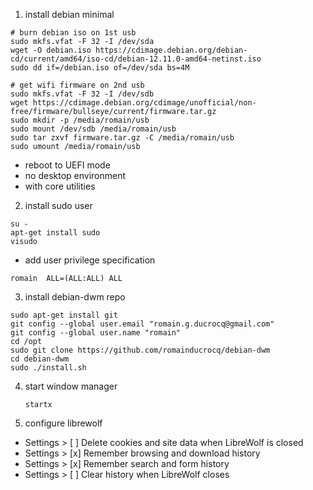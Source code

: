 1. install debian minimal
  ```
  # burn debian iso on 1st usb
  sudo mkfs.vfat -F 32 -I /dev/sda
  wget -O debian.iso https://cdimage.debian.org/debian-cd/current/amd64/iso-cd/debian-12.11.0-amd64-netinst.iso
  sudo dd if=/debian.iso of=/dev/sda bs=4M

  # get wifi firmware on 2nd usb
  sudo mkfs.vfat -F 32 -I /dev/sdb
  wget https://cdimage.debian.org/cdimage/unofficial/non-free/firmware/bullseye/current/firmware.tar.gz
  sudo mkdir -p /media/romain/usb
  sudo mount /dev/sdb /media/romain/usb
  sudo tar zxvf firmware.tar.gz -C /media/romain/usb
  sudo umount /media/romain/usb  
  ```
  - reboot to UEFI mode
  - no desktop environment
  - with core utilities 

2. install sudo user
  ```
  su -
  apt-get install sudo
  visudo
  ```
  - add user privilege specification
  ```
  romain  ALL=(ALL:ALL) ALL
  ```

3. install debian-dwm repo
  ```
  sudo apt-get install git
  git config --global user.email "romain.g.ducrocq@gmail.com"
  git config --global user.name "romain"
  cd /opt
  sudo git clone https://github.com/romainducrocq/debian-dwm
  cd debian-dwm
  sudo ./install.sh
  ```

4. start window manager
   ```
   startx
   ```

5. configure librewolf
  - Settings > [ ] Delete cookies and site data when LibreWolf is closed
  - Settings > [x] Remember browsing and download history
  - Settings > [x] Remember search and form history
  - Settings > [ ] Clear history when LibreWolf closes

